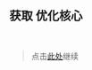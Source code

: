 ## 获取 优化核心

<br />

> 点击[此处](https://github.com/SIRT43/REmk_Optimization-Core/releases/download/1.20.0/Optimization-Core-1.20.0_glerror1.0.0-01a_fabric.zip)继续